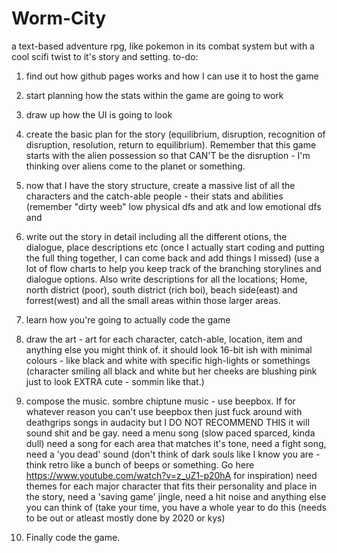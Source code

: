 # Worm-City
a text-based adventure rpg, like pokemon in its combat system but with a cool scifi twist to it's story and setting.
to-do:
1. find out how github pages works and how I can use it to host the game

2. start planning how the stats within the game are going to work
3. draw up how the UI is going to look

4. create the basic plan for the story (equilibrium, disruption, recognition of disruption, resolution, return to equilibrium). Remember that this game starts with the alien possession so that CAN'T be the disruption - I'm thinking over aliens come to the planet or something. 

5. now that I have the story structure, create a massive list of all the characters and the catch-able people - their stats and abilities (remember "dirty weeb" low physical dfs and atk and low emotional dfs and 

6. write out the story in detail including all the different otions, the dialogue, place descriptions etc (once I actually start coding and putting the full thing together, I can come back and add things I missed) (use a lot of flow charts to help you keep track of the branching storylines and dialogue options. Also write descriptions for all the locations; Home, north district (poor), south district (rich boi), beach side(east) and forrest(west) and all the small areas within those larger areas.

7. learn how you're going to actually code the game

8. draw the art - art for each character, catch-able, location, item and anything else you might think of. it should look 16-bit ish with minimal colours - like black and white with specific high-lights or somethings (character smiling all black and white but her cheeks are blushing pink just to look EXTRA cute - sommin like that.)

9. compose the music. sombre chiptune music - use beepbox. If for whatever reason you can't use beepbox then just fuck around with deathgrips songs in audacity but I DO NOT RECOMMEND THIS it will sound shit and be gay. need a menu song (slow paced sparced, kinda dull) need a song for each area that matches it's tone, need a fight song, need a 'you dead' sound (don't think of dark souls like I know you are - think retro like a bunch of beeps or something. Go here https://www.youtube.com/watch?v=z_uZ1-p20hA for inspiration) need themes for each major character that fits their personality and place in the story, need a 'saving game' jingle, need a hit noise and anything else you can think of (take your time, you have a whole year to do this (needs to be out or atleast mostly done by 2020 or kys)

10. Finally code the game.

